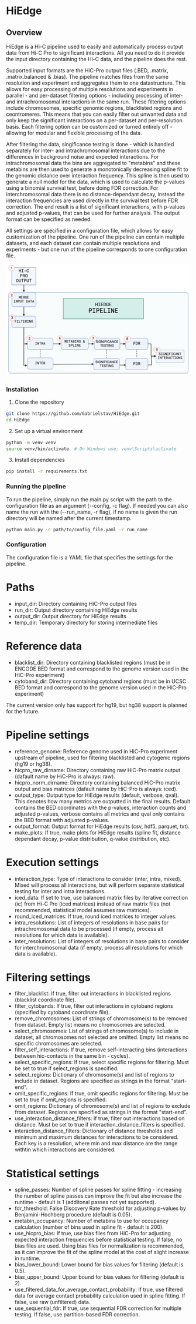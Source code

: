 # HiEdge

## Overview

HiEdge is a Hi-C pipeline used to easily and automatically process output data from Hi-C Pro to significant interactions. All you need to do it provide the input directory containing the Hi-C data, and the pipeline does the rest.

Supported input formats are the HiC-Pro output files (.BED, .matrix, .matrix.balanced & .bias). 
The pipeline matches files from the same resolution and experiment and aggregates them to one datastructure.
This allows for easy processing of multiple resolutions and experiments in parallel - and per-dataset filtering options - including processing of inter- and intrachromosomal interactions in the same run. 
These filtering options include chromosomes, specific genomic regions, blacklisted regions and ceontromeres. 
This means that you can easily filter out unwanted data and only keep the significant interactions on a per-dataset and per-resolution basis. 
Each filtering option can be customized or turned entirely off - allowing for modular and flexible processing of the data.

After filtering the data, singificance testing is done - which is handled separately for inter- and intrachromosomal interactions due to the differences in background noise and expected interactions.
For intrachromosomal data the bins are aggregated to "metabins" and these metabins are then used to generate a monotonically decreasing spline fit to the genomic distance over interaction frequency.
This spline is then used to generate a null model for the data, which is used to calculate the p-values using a binomial survival test, before doing FDR correction.
For interchromosomal data there is no distance-dependant decay, instead the interaction frequencies are used directly in the survival test before FDR correction.
The end result is a list of significant interactions, with p-values and adjusted p-values, that can be used for further analysis.
The output format can be specified as needed. 

All settings are specified in a configuration file, which allows for easy customization of the pipeline.
One run of the pipeline can contain multiple datasets, and each dataset can contain multiple resolutions and experiments - but one run of the pipeline corresponds to one configuration file.


![1720685919072](HiEdge_fig.png)

### Installation

1. Clone the repository

```bash
git clone https://github.com/Gabrielstav/HiEdge.git
cd HiEdge
```

2. Set up a virtual environment

```bash
python -m venv venv
source venv/bin/activate  # On Windows use: venv\Scripts\activate
 ```

3. Install dependencies

```bash
pip install -r requirements.txt
```

### Running the pipeline 

To run the pipeline, simply run the main.py script with the path to the configuration file as an argument (--config, -c flag).
If needed you can also name the run with the (--run_name, -r flag), if no name is given the run directory will be named after the current timestamp. 

```bash
python main.py -c path/to/config_file.yaml -r run_name
```

### Configuration 

The configuration file is a YAML file that specifies the settings for the pipeline.

# Paths
- input_dir: Directory containing HiC-Pro output files
- run_dir: Output directory containing HiEdge results
- output_dir: Output directory for HiEdge results
- temp_dir: Temporary directory for storing intermediate files

# Reference data
- blacklist_dir: Directory containing blacklisted regions (must be in ENCODE BED format and correspond to the genome version used in the HiC-Pro experiment)
- cytoband_dir: Directory containing cytoband regions (must be in UCSC BED format and correspond to the genome version used in the HiC-Pro experiment)

The current version only has support for hg19, but hg38 support is planned for the future.

# Pipeline settings
- reference_genome: Reference genome used in HiC-Pro experiment upstream of pipeline, used for filtering blacklisted and cytogenic regions (hg19 or hg38).
- hicpro_raw_dirname: Directory containing raw HiC-Pro matrix output (dafault name by HiC-Pro is always: raw).
- hicpro_norm_dirname: Directory containing balanced HiC-Pro matrix output and bias matrices (dafault name by HiC-Pro is always: iced).
- output_type: Output type for HiEdge results (default, verbose, qval). This denotes how many metrics are outputted in the final results. 
  Default contains the BED coordinates with the p-values, interaction counts and adjusted p-values, verbose contains all metrics and qval only contains the BED format with adjusted p-values.
- output_format: Output format for HiEdge results (csv, hdf5, parquet, txt).
- make_plots: If true, make plots for HiEdge results (spline fit, distance dependant decay, p-value distribution, q-value distribution, etc). 

# Execution settings
- interaction_type: Type of interactions to consider (inter, intra, mixed). Mixed will process all interactions, but will perform separate statistical testing for inter and intra interactions.
- iced_data: If set to true, use balanced matrix files by iterative correction (ic) from Hi-C Pro (iced matrices) instead of raw matrix files (not recommended, statistical model assumes raw matrices).
- round_iced_matrices: If true, round iced matrices to integer values.
- intra_resolutions: List of integers of resolutions in base pairs for intrachromosomal data to be processed (if empty, process all resolutions for which data is available).
- inter_resolutions: List of integers of resolutions in base pairs to consider for interchromosomal data (if empty, process all resolutions for which data is available).

# Filtering settings
- filter_blacklist: If true, filter out interactions in blacklisted regions (blacklist coordinate file).
- filter_cytobands: If true, filter out interactions in cytoband regions (specified by cytoband coordinate file).
- remove_chromosomes: List of strings of chromosome(s) to be removed from dataset. Empty list means no chromosomes are selected.
- select_chromosomes: List of strings of chromosome(s) to include in dataset, all chromosomes not selected are omitted. Empty list means no specific chromosomes are selected.
- filter_self_interactions: If true, remove self-interacting bins (interactions between hic-contacts in the same bin - cycles). 
- select_specific_regions: If true, select specific regions for filtering. Must be set to true if select_regions is specified.
- select_regions: Dictionary of chromosome(s) and list of regions to include in dataset. Regions are specified as strings in the format "start-end". 
- omit_specific_regions: If true, omit specific regions for filtering. Must be set to true if omit_regions is specified.
- omit_regions: Dictionary of chromosome(s) and list of regions to exclude from dataset. Regions are specified as strings in the format "start-end".
- use_interaction_distance_filters: If true, filter out interactions based on distance. Must be set to true if interaction_distance_filters is specified.
- interaction_distance_filters: Dictionary of distance thresholds and minimum and maximum distances for interactions to be considered. 
  Each key is a resolution, where min and max distance are the range withtin which interactions are considered.

# Statistical settings
- spline_passes: Number of spline passes for spline fitting - increasing the number of spline passes can improve the fit but also increase the runtime - default is 1 (additonal passes not yet supported).
- fdr_threshold: False Discovery Rate threshold for adjusting p-values by Benjamini-Hochberg procedure (default is 0.05). 
- metabin_occupancy: Number of metabins to use for occupancy calculation (number of bins used in spline fit - default is 200). 
- use_hicpro_bias: If true, use bias files from HiC-Pro for adjusting expected interaction frequencies before statistical testing. If false, no bias files are used. 
  Using bias files for normalization is recommended, as it can improve the fit of the spline model at the cost of slight increase in runtime.
- bias_lower_bound: Lower bound for bias values for filtering (default is 0.5).
- bias_upper_bound: Upper bound for bias values for filtering (default is 2).
- use_filtered_data_for_average_contact_probability: If true, use filtered data for average contact probability calculation used in spline fitting. If false, use raw (unfiltered) data.
- use_sequential_fdr: If true, use sequential FDR correction for multiple testing. If false, use partition-based FDR correction.


